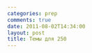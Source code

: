 ```yaml
---
categories: prep
comments: true
date: 2011-08-02T14:34:00
layout: post
title: Темы для 250
---
```


